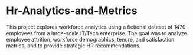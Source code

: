 # Hr-Analytics-and-Metrics
This project explores workforce analytics using a fictional dataset of 1470 employees from a large-scale IT/Tech enterprise. The goal was to analyze employee attrition, workforce demographics, tenure, and satisfaction metrics, and to provide strategic HR recommendations.
